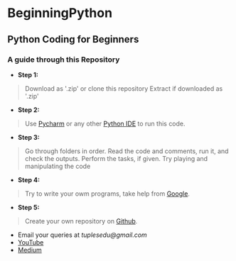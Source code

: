 # BeginningPython
## Python Coding for Beginners

### A guide through this Repository

- **Step 1:**
> Download as '.zip' or clone this repository
> Extract if downloaded as '.zip'

- **Step 2:**
> Use [Pycharm](https://www.jetbrains.com/pycharm/download/) or any other [Python IDE](http://www.discoversdk.com/blog/10-best-python-ides) to run this code.

- **Step 3:**
> Go through folders in order. Read the code and comments, run it, and check the outputs.
> Perform the tasks, if given.
> Try playing and manipulating the code

- **Step 4:**
> Try to write your owm programs, take help from [Google](https://www.google.com/).

- **Step 5:**
> Create your own repository on [Github](https://github.com/).


- Email your queries at _tuplesedu@gmail.com_
- [YouTube](https://www.youtube.com/c/tuplesedu)
- [Medium](https://medium.com/@tuplesedu)
